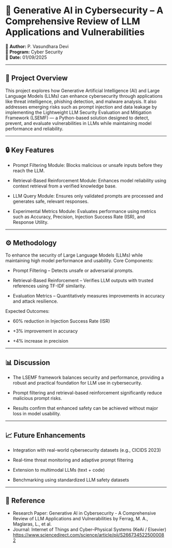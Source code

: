 # 🧠 Generative AI in Cybersecurity – A Comprehensive Review of LLM Applications and Vulnerabilities

📌 **Author:** P. Vasundhara Devi  
📌 **Program:** Cyber Security  
📌 **Date:** 01/09/2025  

---

## 📖 Project Overview  
This project explores how Generative Artificial Intelligence (AI) and Large Language Models (LLMs) can enhance cybersecurity through applications like threat intelligence, phishing detection, and malware analysis. It also addresses emerging risks such as prompt injection and data leakage by implementing the Lightweight LLM Security Evaluation and Mitigation Framework (LSEMF) — a Python-based solution designed to detect, prevent, and evaluate vulnerabilities in LLMs while maintaining model performance and reliability.

---

## 🔒 Key Features  
- Prompt Filtering Module:
Blocks malicious or unsafe inputs before they reach the LLM.

- Retrieval-Based Reinforcement Module:
Enhances model reliability using context retrieval from a verified knowledge base.

- LLM Query Module:
Ensures only validated prompts are processed and generates safe, relevant responses.

- Experimental Metrics Module:
Evaluates performance using metrics such as Accuracy, Precision, Injection Success Rate (ISR), and Response Utility.  

---

## ⚙️ Methodology
To enhance the security of Large Language Models (LLMs) while maintaining high model performance and usability.
Core Components:

- Prompt Filtering – Detects unsafe or adversarial prompts.

- Retrieval-Based Reinforcement – Verifies LLM outputs with trusted references using TF-IDF similarity.

- Evaluation Metrics – Quantitatively measures improvements in accuracy and attack resilience.

Expected Outcomes:

- 60% reduction in Injection Success Rate (ISR)

- +3% improvement in accuracy

- +4% increase in precision
  
---

## 📊 Discussion
- The LSEMF framework balances security and performance, providing a robust and practical foundation for LLM use in cybersecurity.

- Prompt filtering and retrieval-based reinforcement significantly reduce malicious prompt risks.

- Results confirm that enhanced safety can be achieved without major loss in model usability.

---

## 📈 Future Enhancements
- Integration with real-world cybersecurity datasets (e.g., CICIDS 2023)

- Real-time threat monitoring and adaptive prompt filtering

- Extension to multimodal LLMs (text + code)

- Benchmarking using standardized LLM safety datasets

---

## 🧾 Reference
- Research Paper: Generative AI in Cybersecurity - A Comprehensive Review of LLM Applications and Vulnerabilities by Ferrag, M. A., Maglaras, L., et al.
- Journal: Internet of Things and Cyber–Physical Systems (KeAi / Elsevier)
https://www.sciencedirect.com/science/article/pii/S2667345225000082
